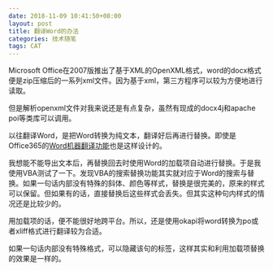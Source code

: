 ```yaml
---
date: 2018-11-09 10:41:50+08:00
layout: post
title: 翻译Word的办法
categories: 技术随笔
tags: CAT
---
```


Microsoft Office在2007版推出了基于XML的OpenXML格式，word的docx格式便是zip压缩后的一系列xml文件。因为基于xml，第三方程序可以较为方便地进行读取。

但是解析openxml文件对我来说还是有点复杂，虽然有现成的docx4j和apache poi等类库可以调用。

以往翻译Word，是把Word转换为纯文本，翻译好后再进行替换。即使是Office365的[Word机器翻译功能](https://www.microsoft.com/en-us/translator/business/word/)也是这样设计的。

我想能不能导出文本后，再替换回去时使用Word的加载项自动进行替换。于是我使用VBA测试了一下。发现VBA的搜索替换功能其实就对应于Word的搜索与替换。如果一句话内部没有特殊的斜体、颜色等样式，替换是很完美的，原来的样式可以保留。但如果有的话，直接替换后这些样式会丢失。但其实这种句内样式的情况还是比较少的。

用加载项的话，便不能很好地跨平台。所以，还是使用okapi将word转换为po或者xliff格式进行翻译较为合适。

如果一句话内部没有特殊格式，可以隐藏该句的标签，这样其实和利用加载项替换的效果是一样的。




